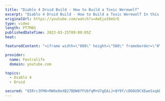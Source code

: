 ```yaml
---
title: "Diablo 4 Druid Build - How to Build a Toxic Werewolf"
excerpt: "Diablo 4 Druid Build - How to Build a Toxic Werewolf In this Diablo 4 Beta Build Guide, I'll be showing you my Werewolf Druid ..."
originalUrl: https://youtube.com/watch?v=AeEja10eGrE
type: video
length: PT7M8S
publishedDateTime: 2023-03-25T09:00:05Z
heat: 

featuredContent: "<iframe width=\"800\" height=\"500\" frameborder=\"0\" src=\"https://www.youtube.com/embed/AeEja10eGrE\" allow=\"accelerometer; autoplay; encrypted-media; gyroscope; picture-in-picture\" allowfullscreen></iframe>"

provider:
  name: Fextralife
  domain: youtube.com

topics:
  - Diablo 4
  - Druid

secured: "OIRrc3FM6+RWOe8eXB27BDW8fFUbfqM+U7gEAiJ+8Y9f/cDO8U9CXEweSxqbB8WcRhiWPn8xbJXSLq49MP1y7hgRnWGDrdm5BiVT5cv7GZRa0/ZXNEFNefMF8Kc49z6R1PsF91wOLU/gxrSEKa5RZSMWrgdNlqER7CNaArgLBxiw42B7l4G/UADNooFLxoxSMuQQgwdc6k7gXlFh9xeWlY40q2DPgJYYg8ngiuom3Uz1TB++0ELzDDLq/pXVImAbpP8Bsi5U/9J75T0+lcKdWaghHVFW00/4MqOVF9USvwCjZys6Nff3b1OpaJoIjRC4Rbwaih7S2oEp35Dsrah48WW4xyb+ZFGSyJvRYQaNf9OFOj+INbFiKp5Su+HEG/v8kelKo8InhFm0aGVSRB7RWzToufshdCfvsaFmHE24dfcLzZxPm3Cj5qHJs/JhqggA;IrKUr4gIwEDwFD7GUZrBVQ=="
---
```


